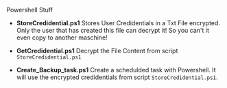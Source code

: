 Powershell Stuff

- **StoreCredidential.ps1**
  Stores User Credidentials in a Txt File encrypted.  
  Only the user that has created this file can decrypt it! So you can't it even copy to another maschine!

- **GetCredidential.ps1**
  Decrypt the File Content from script `StoreCredidential.ps1`

- **Create_Backup_task.ps1**
  Create a schedulded task with Powershell. It will use the encrypted credidentials from script `StoreCredidential.ps1`.


  

